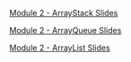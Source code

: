 [Module 2 - ArrayStack Slides](https://drive.google.com/file/d/1n9lO-4k8HvAt7P2I14uWfMF3Bcm79uz4/view?usp=drive_link)

[Module 2 - ArrayQueue Slides](https://drive.google.com/file/d/1IgJ78HofWD0zEvnIRHVhi9HmB4o-cvNH/view?usp=drive_link)

[Module 2 - ArrayList Slides](https://drive.google.com/file/d/1WV9z6zL-gXk1YFzSPz86wql4H-rZ_Nup/view?usp=drive_link)
